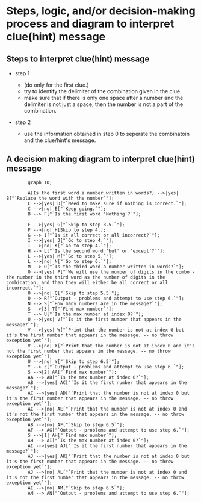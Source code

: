 # Steps, logic, and/or decision-making process and diagram to interpret clue(hint) message

<!-- steps required to interpret the clue/hint's message - create a section steps using the following template: -->

## Steps to interpret clue(hint) message
<!-- create a list with syntax: step number. step description. -->
- step 1 
    - (do only for the first clue.)
    - try to identify the delimiter of the combination given in the clue.
    - make sure that if there is only one space after a number and the delimiter is not just a space, then the number is not a part of the combination.

- step 2
    - use the information obtained in step 0 to seperate the combinatoin and the clue/hint's message.
    
<!-- now come a sub-decision making prosess - to interpret the clue/hint's message -->

## A decision making diagram to interpret clue(hint) message
<!-- 
if first index of the message is a number, then skeip to step 6.

Step 1. Check if the first word of the message is a number written in words (e.g. one, two, three, etc.)
    - if yes, then repalce the word with the number.
    - if no, then skip to step 2.

Step 2. check if the first word is 'Nothing'
    - if yes, need to make sure if nothing is correct and go to step 3.5. 
    - if no, just keep going.

Step 3. if the first word is 'All'
    - if yes, skip to step 3.5. 
    - if no, then skip to step 4.

Step 3.5. check if it's all correct or all incorrect
    - if yes, then go to step 4.
    - if no, then go to step 4. 

Step 4. check if the second word is 'but' or 'except'
    - if either is in, go to step 5.
    - if neither is in, then go to step 6.

Step 5. check if the third word is a number written in words (e.g. one, two, three, etc.)
    - if yes, we will use the number of digits in the combo - the number in the third word as the number of digits in the combination, and then they will either be all correct or all incorrect.
    - if no, then skip to step 5.5

Step 5.5. output - problems and attempt to use step 6.
 
Step 6. check how many numbers are in the message - example of a message with 2 numbers '2.... 1....'
    - if 3 numbers, 
        - find max number 
            - for debug: if not at index 0
                - check if it's the first number that appears in the message
                    - if yes, print that the number is not at index 0 but it's the first number that appears in the message. -- no throw exception yet
                    - if no, print that the number is not at index 0 and it's not the first number that appears in the message. -- no throw exception yet
            - make sure the 2 other numbers add up to the max number
                - if yes, then max means the number of correct digits in the combination, and the other 2 numbers mean the number of digits that are correct and are correctly placed and the number of digits that are correct but are not correctly placed. now we need to identify which is which.
                    - for now, we will assume that the first number is the number of digits that are correct and are correctly placed and the second number is the number of digits that are correct but are not correctly placed.
                - if no, then throw exception.

use "` to warp the text in the decision making diagram.
example: |maybe| E["`A text that needs to be wrapped to another line`"];
  
  <div style="height: 300px; overflow: auto; font-size: 1.2em;">

  <div style="max-height: 300px; overflow: auto; white-space: nowrap;">
-->

```mermaid
        graph TD;

        A[Is the first word a number written in words?] -->|yes| B["`Replace the word with the number`"];
        C -->|yes| D["`Need to make sure if nothing is correct.`"];
        C -->|no| E["`Keep going.`"];
        B --> F["`Is the first word 'Nothing'?`"];

        F -->|yes| G["`Skip to step 3.5.`"];
        F -->|no| H[Skip to step 4.];
        G --> I["`Is it all correct or all incorrect?`"];
        I -->|yes| J["`Go to step 4.`"];
        I -->|no| K["`Go to step 4.`"];
        H --> L["`Is the second word 'but' or 'except'?`"];
        L -->|yes| M["`Go to step 5.`"];
        L -->|no| N["`Go to step 6.`"];
        M --> O["`Is the third word a number written in words?`"];
        O -->|yes| P["`We will use the number of digits in the combo - the number in the third word as the number of digits in the combination, and then they will either be all correct or all incorrect.`"];
        O -->|no| Q["`Skip to step 5.5`"];
        Q --> R["`Output - problems and attempt to use step 6.`"];
        N --> S["`How many numbers are in the message?`"];
        S -->|3| T["`Find max number`"];
        T --> U["`Is the max number at index 0?`"];
        U -->|yes| V["`Is it the first number that appears in the message?`"];
        V -->|yes| W["`Print that the number is not at index 0 but it's the first number that appears in the message. -- no throw exception yet`"];
        V -->|no| X["`Print that the number is not at index 0 and it's not the first number that appears in the message. -- no throw exception yet`"];
        U -->|no| Y["`Skip to step 6.5`"];
        Y --> Z["`Output - problems and attempt to use step 6.`"];
        S -->|2| AA["`Find max number`"];
        AA --> AB["`Is the max number at index 0?`"];
        AB -->|yes| AC["`Is it the first number that appears in the message?`"];
        AC -->|yes| AD["`Print that the number is not at index 0 but it's the first number that appears in the message. -- no throw exception yet`"];
        AC -->|no| AE["`Print that the number is not at index 0 and it's not the first number that appears in the message. -- no throw exception yet`"];
        AB -->|no| AF["`Skip to step 6.5`"];
        AF --> AG["`Output - problems and attempt to use step 6.`"];
        S -->|1| AH["`Find max number`"];
        AH --> AI["`Is the max number at index 0?`"];
        AI -->|yes| AJ["`Is it the first number that appears in the message?`"];
        AJ -->|yes| AK["`Print that the number is not at index 0 but it's the first number that appears in the message. -- no throw exception yet`"];
        AJ -->|no| AL["`Print that the number is not at index 0 and it's not the first number that appears in the message. -- no throw exception yet`"];
        AI -->|no| AM["`Skip to step 6.5`"];
        AM --> AN["`Output - problems and attempt to use step 6.`"];
```
      

